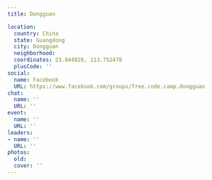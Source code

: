 ```yaml
---
title: Dongguan

location:
  country: China
  state: Guangdong
  city: Dongguan
  neighborhood: 
  coordinates: 23.044928, 113.752478
  plusCode: ''
social:
  name: Facebook
  URL: https://www.facebook.com/groups/free.code.camp.dongguan
chat:
  name: ''
  URL: ''
event:
  name: ''
  URL: ''
leaders:
- name: ''
  URL: ''
photos:
  old: 
  cover: ''
---
```

